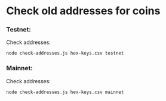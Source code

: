 # Check old addresses for coins

### Testnet:
Check addresses:
```
node check-addresses.js hex-keys.csv testnet
```

### Mainnet:
Check addresses:
```
node check-addresses.js hex-keys.csv mainnet
```